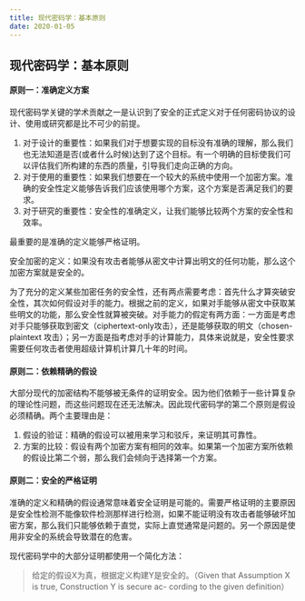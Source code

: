 ```yaml
---
title: 现代密码学：基本原则
date: 2020-01-05
---
```



## 现代密码学：基本原则



#### 原则一：准确定义方案

现代密码学关键的学术贡献之一是认识到了安全的正式定义对于任何密码协议的设计、使用或研究都是比不可少的前提。

1. 对于设计的重要性：如果我们对于想要实现的目标没有准确的理解，那么我们也无法知道是否(或者什么时候)达到了这个目标。有一个明确的目标使我们可以评估我们所构建的东西的质量，引导我们走向正确的方向。
2. 对于使用的重要性：如果我们想要在一个较大的系统中使用一个加密方案。准确的安全性定义能够告诉我们应该使用哪个方案，这个方案是否满足我们的要求。
3. 对于研究的重要性：安全性的准确定义，让我们能够比较两个方案的安全性和效率。

最重要的是准确的定义能够严格证明。



安全加密的定义：如果没有攻击者能够从密文中计算出明文的任何功能，那么这个加密方案就是安全的。

为了充分的定义某些加密任务的安全性，还有两点需要考虑：首先什么才算突破安全性，其次如何假设对手的能力。根据之前的定义，如果对手能够从密文中获取某些明文的功能，那么安全性就算被突破。对手能力的假定有两方面：一方面是考虑对手只能够获取到密文（ciphertext-only攻击），还是能够获取的明文（chosen-plaintext 攻击）；另一方面是指考虑对手的计算能力，具体来说就是，安全性要求需要任何攻击者使用超级计算机计算几十年的时间。



#### 原则二：依赖精确的假设


大部分现代的加密结构不能够被无条件的证明安全。因为他们依赖于一些计算复杂的理论性问题，而这些问题现在还无法解决。因此现代密码学的第二个原则是假设必须精确。两个主要理由是：

1. 假设的验证：精确的假设可以被用来学习和驳斥，来证明其可靠性。
2. 方案的比较：假设有两个加密方案有相同的效率。如果第一个加密方案所依赖的假设比第二个弱，那么我们会倾向于选择第一个方案。



#### 原则二：安全的严格证明
准确的定义和精确的假设通常意味着安全证明是可能的。需要严格证明的主要原因是安全性检测不能像软件检测那样进行检测，如果不能证明没有攻击者能够破坏加密方案，那么我们只能够依赖于直觉，实际上直觉通常是问题的。另一个原因是使用非安全的系统会导致潜在的危害。

现代密码学中的大部分证明都使用一个简化方法：

> 给定的假设X为真，根据定义构建Y是安全的。（Given that Assumption X is true, Construction Y is secure ac- cording to the given definition）


